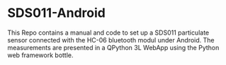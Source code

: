 # SDS011-Android
This Repo contains a manual and code to set up a SDS011 particulate sensor connected with the HC-06 bluetooth modul under Android. The measurements are presented in a QPython 3L WebApp using the Python web framework bottle.
